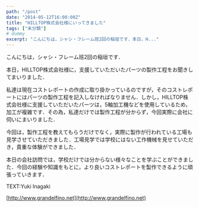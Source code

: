 ```yaml
---
path: "/post"
date: "2014-05-12T16:00:00Z"
title: "HILLTOP株式会社様にいってきました"
tags: ["未分類"]
# dummy
excerpt: "こんにちは，シャシ・フレーム班2回の稲垣です．本日，H..."
---
```




[](12-1.jpg)

こんにちは，シャシ・フレーム班2回の稲垣です．

本日，HILLTOP株式会社様に，支援していただいたパーツの製作工程をお聞きしてまいりました．

私達は現在コストレポートの作成に取り掛かっているのですが，そのコストレポートにはパーツの製作工程を記入しなければなりません．しかし，HILLTOP株式会社様に支援していただいたパーツは，5軸加工機などを使用しているため，加工が複雑です．その為，私達だけでは製作工程が分からず，今回実際に会社に伺いにまいりました．

今回は，製作工程を教えてもらうだけでなく，実際に製作が行われている工場も見学させていただきました．工場見学では学校にはない工作機械を見せていただき，貴重な体験ができました．

本日の会社訪問では，学校だけでは分からない様々なことを学ぶことができました．今回の経験や知識をもとに，より良いコストレポートを製作できるように頑張っていきます．

TEXT:Yuki Inagaki

[http://www.grandelfino.net](http://www.grandelfino.net)

